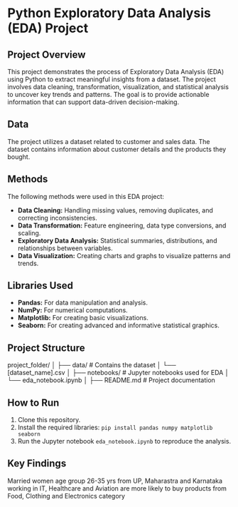 # Python Exploratory Data Analysis (EDA) Project

## Project Overview

This project demonstrates the process of Exploratory Data Analysis (EDA) using Python to extract meaningful insights from a dataset. The project involves data cleaning, transformation, visualization, and statistical analysis to uncover key trends and patterns. The goal is to provide actionable information that can support data-driven decision-making.

## Data

The project utilizes a dataset related to customer and sales data. The dataset contains information about customer details and the products they bought.

## Methods

The following methods were used in this EDA project:

* **Data Cleaning:** Handling missing values, removing duplicates, and correcting inconsistencies.
* **Data Transformation:** Feature engineering, data type conversions, and scaling.
* **Exploratory Data Analysis:** Statistical summaries, distributions, and relationships between variables.
* **Data Visualization:** Creating charts and graphs to visualize patterns and trends.

## Libraries Used

* **Pandas:** For data manipulation and analysis.
* **NumPy:** For numerical computations.
* **Matplotlib:** For creating basic visualizations.
* **Seaborn:** For creating advanced and informative statistical graphics.

## Project Structure

project_folder/
│
├── data/              # Contains the dataset
│   └── [dataset_name].csv
│
├── notebooks/         # Jupyter notebooks used for EDA
│   └── eda_notebook.ipynb
│
├── README.md          # Project documentation

## How to Run

1.  Clone this repository.
2.  Install the required libraries: `pip install pandas numpy matplotlib seaborn`
3.  Run the Jupyter notebook `eda_notebook.ipynb` to reproduce the analysis.

## Key Findings

Married women age group 26-35 yrs from UP, Maharastra and Karnataka working in IT, Healthcare and Aviation are more likely to buy products from Food, Clothing and Electronics category






